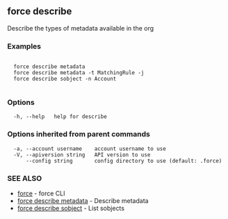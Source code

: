 ## force describe

Describe the types of metadata available in the org

### Examples

```

  force describe metadata
  force describe metadata -t MatchingRule -j
  force describe sobject -n Account
  
```

### Options

```
  -h, --help   help for describe
```

### Options inherited from parent commands

```
  -a, --account username    account username to use
  -V, --apiversion string   API version to use
      --config string       config directory to use (default: .force)
```

### SEE ALSO

* [force](force.md)	 - force CLI
* [force describe metadata](force_describe_metadata.md)	 - Describe metadata
* [force describe sobject](force_describe_sobject.md)	 - List sobjects

